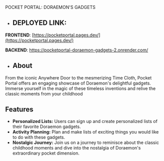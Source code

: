 POCKET PORTAL: DORAEMON'S GADGETS

- ## DEPLOYED LINK:
**FRONTEND**: [https://pocketportal.pages.dev/](https://pocketportal.pages.dev/)

**BACKEND**: https://pocketportal-doraemon-gadgets-2.onrender.com/

- ## About
From the iconic Anywhere Door to the mesmerizing Time Cloth, Pocket Portal offers an engaging showcase of Doraemon's delightful gadgets. Immerse yourself in the magic of these timeless inventions and relive the classic moments from your childhood

## Features
- **Personalized Lists:** Users can sign up and create personalized lists of their favorite Doraemon gadgets.
- **Activity Planning:** Plan and make lists of exciting things you would like to do with these gadgets.
- **Nostalgic Journey:** Join us on a journey to reminisce about the classic childhood moments and dive into the nostalgia of Doraemon's extraordinary pocket dimension.

 
